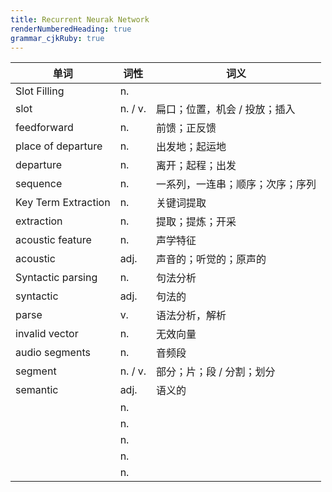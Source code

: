 ```yaml
---
title: Recurrent Neurak Network
renderNumberedHeading: true
grammar_cjkRuby: true
---
```



| 单词 | 词性 | 词义  |
| ---------- | --- | --- |
| Slot Filling | n.  |  |
| slot | n. / v.  | 扁口；位置，机会 / 投放；插入 |
| feedforward | n.  | 前馈；正反馈 |
| place of departure | n.  | 出发地；起运地 |
| departure | n.  | 离开；起程；出发 |
| sequence | n.  | 一系列，一连串；顺序；次序；序列 |
| Key Term Extraction | n.  | 关键词提取 |
| extraction | n.  | 提取；提炼；开采 |
| acoustic feature | n.  | 声学特征 |
| acoustic | adj.  | 声音的；听觉的；原声的 |
| Syntactic parsing | n.  | 句法分析 |
| syntactic | adj.  | 句法的 |
| parse | v.  | 语法分析，解析 |
| invalid vector | n.  | 无效向量 |
| audio segments | n.  | 音频段 |
| segment | n. / v. | 部分；片；段 / 分割；划分| 
| semantic | adj.  | 语义的 |
|  | n.  |  | 
|  | n.  |  | 
|  | n.  |  | 
|  | n.  |  | 
|  | n.  |  | 